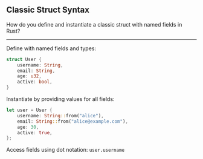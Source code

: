 ## Classic Struct Syntax

How do you define and instantiate a classic struct with named fields in Rust?

---

Define with named fields and types:
```rust
struct User {
    username: String,
    email: String,
    age: u32,
    active: bool,
}
```

Instantiate by providing values for all fields:
```rust
let user = User {
    username: String::from("alice"),
    email: String::from("alice@example.com"),
    age: 30,
    active: true,
};
```

Access fields using dot notation: `user.username`

